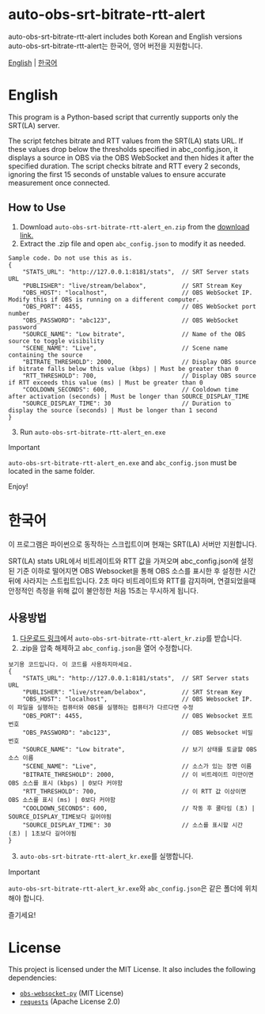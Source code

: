 # auto-obs-srt-bitrate-rtt-alert
auto-obs-srt-bitrate-rtt-alert includes both Korean and English versions  
auto-obs-srt-bitrate-rtt-alert는 한국어, 영어 버전을 지원합니다.

[English](https://github.com/winter1l/auto-obs-srt-bitrate-rtt-alert/tree/main?tab=readme-ov-file#english) | [한국어](https://github.com/winter1l/auto-obs-srt-bitrate-rtt-alert?tab=readme-ov-file#%ED%95%9C%EA%B5%AD%EC%96%B4)

# English
This program is a Python-based script that currently supports only the SRT(LA) server.

The script fetches bitrate and RTT values from the SRT(LA) stats URL. If these values drop below the thresholds specified in abc_config.json, it displays a source in OBS via the OBS WebSocket and then hides it after the specified duration. The script checks bitrate and RTT every 2 seconds, ignoring the first 15 seconds of unstable values to ensure accurate measurement once connected.

## How to Use
1. Download `auto-obs-srt-bitrate-rtt-alert_en.zip` from the [download link.](https://github.com/winter1l/auto-obs-srt-bitrate-rtt-alert/releases)
2. Extract the .zip file and open `abc_config.json` to modify it as needed.
```
Sample code. Do not use this as is.
{
    "STATS_URL": "http://127.0.0.1:8181/stats",  // SRT Server stats URL
    "PUBLISHER": "live/stream/belabox",          // SRT Stream Key
    "OBS_HOST": "localhost",                     // OBS WebSocket IP. Modify this if OBS is running on a different computer.
    "OBS_PORT": 4455,                            // OBS WebSocket port number
    "OBS_PASSWORD": "abc123",                    // OBS WebSocket password
    "SOURCE_NAME": "Low bitrate",                // Name of the OBS source to toggle visibility
    "SCENE_NAME": "Live",                        // Scene name containing the source
    "BITRATE_THRESHOLD": 2000,                   // Display OBS source if bitrate falls below this value (kbps) | Must be greater than 0
    "RTT_THRESHOLD": 700,                        // Display OBS source if RTT exceeds this value (ms) | Must be greater than 0
    "COOLDOWN_SECONDS": 600,                     // Cooldown time after activation (seconds) | Must be longer than SOURCE_DISPLAY_TIME
    "SOURCE_DISPLAY_TIME": 30                    // Duration to display the source (seconds) | Must be longer than 1 second
}
```
3. Run `auto-obs-srt-bitrate-rtt-alert_en.exe`

> [!IMPORTANT]
> `auto-obs-srt-bitrate-rtt-alert_en.exe` and `abc_config.json` must be located in the same folder.
> 
Enjoy!


# 한국어
이 프로그램은 파이썬으로 동작하는 스크립트이며 현재는 SRT(LA) 서버만 지원합니다.

SRT(LA) stats URL에서 비트레이트와 RTT 값을 가져오며 abc_config.json에 설정된 기준 이하로 떨어지면 OBS Websocket을 통해 OBS 소스를 표시한 후 설정한 시간 뒤에 사라지는 스트립트입니다.
2초 마다 비트레이트와 RTT를 감지하며, 연결되었을때 안정적인 측정을 위해 값이 불안정한 처음 15초는 무시하게 됩니다.

## 사용방법
1. [다운로드 링크](https://github.com/winter1l/auto-obs-srt-bitrate-rtt-alert/releases)에서 `auto-obs-srt-bitrate-rtt-alert_kr.zip`를 받습니다.
2. .zip을 압축 해제하고 `abc_config.json`을 열어 수정합니다.
```
보기용 코드입니다. 이 코드를 사용하지마세요.
{
    "STATS_URL": "http://127.0.0.1:8181/stats",  // SRT Server stats URL
    "PUBLISHER": "live/stream/belabox",          // SRT Stream Key
    "OBS_HOST": "localhost",                     // OBS Websocket IP. 이 파일을 실행하는 컴퓨터와 OBS를 실행하는 컴퓨터가 다르다면 수정
    "OBS_PORT": 4455,                            // OBS Websocket 포트 번호
    "OBS_PASSWORD": "abc123",                    // OBS Websocket 비밀번호
    "SOURCE_NAME": "Low bitrate",                // 보기 상태를 토글할 OBS 소스 이름
    "SCENE_NAME": "Live",                        // 소스가 있는 장면 이름
    "BITRATE_THRESHOLD": 2000,                   // 이 비트레이트 미만이면 OBS 소스를 표시 (kbps) | 0보다 커야함
    "RTT_THRESHOLD": 700,                        // 이 RTT 값 이상이면 OBS 소스를 표시 (ms) | 0보다 커야함
    "COOLDOWN_SECONDS": 600,                     // 작동 후 쿨타임 (초) | SOURCE_DISPLAY_TIME보다 길어야됨
    "SOURCE_DISPLAY_TIME": 30                    // 소스를 표시할 시간 (초) | 1초보다 길어야됨
}
```
3. `auto-obs-srt-bitrate-rtt-alert_kr.exe`를 실행합니다.

> [!IMPORTANT]
> `auto-obs-srt-bitrate-rtt-alert_kr.exe`와 `abc_config.json`은 같은 폴더에 위치해야 합니다.

즐기세요!

# License
This project is licensed under the MIT License. It also includes the following dependencies:
- [`obs-websocket-py`](https://github.com/Elektordi/obs-websocket-py) (MIT License)
- [`requests`](https://github.com/psf/requests) (Apache License 2.0)

